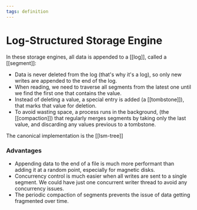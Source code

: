 ```yaml
---
tags: definition
---
```


# Log-Structured Storage Engine
In these storage engines, all data is appended to a [[log]], called a [[segment]]:

* Data is never deleted from the log (that's why it's a log), so only new writes are appended to the end of the log.
* When reading, we need to traverse all segments from the latest one until we find the first one that contains the value.
* Instead of deleting a value, a special entry is added (a [[tombstone]]), that marks that value for deletion.
* To avoid wasting space, a process runs in the background, (the [[compaction]]) that regularly merges segments by taking only the last value, and discarding any values previous to a tombstone.

The canonical implementation is the [[lsm-tree]]

### Advantages
* Appending data to the end of a file is much more performant than adding it at a random point, especially for magnetic disks.
* Concurrency control is much easier when all writes are sent to a single segment. We could have just one concurrent writer thread to avoid any concurrency issues.
* The periodic compaction of segments prevents the issue of data getting fragmented over time.

